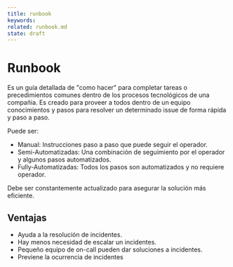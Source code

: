 ```yaml
---
title: runbook
keywords: 
related: runbook.md
state: draft
---
```


# Runbook

Es un guía detallada de "como hacer" para completar tareas o precedimientos comunes dentro de los procesos tecnológicos de una compañia. 
Es creado para proveer a todos dentro de un equipo conocimientos y pasos para resolver un determinado issue de forma rápida y paso a paso.

Puede ser:
* Manual: Instrucciones paso a paso que puede seguir el operador.
* Semi-Automatizadas: Una combinación de seguimiento por el operador y algunos pasos automatizados.
* Fully-Automatizadas: Todos los pasos son automatizados y no requiere operador.

Debe ser constantemente actualizado para asegurar la solución más eficiente.

## Ventajas

- Ayuda a la resolución de incidentes.
- Hay menos necesidad de escalar un incidentes.
- Pequeño equipo de on-call pueden dar soluciones a incidentes.
- Previene la ocurrencia de incidentes
